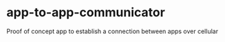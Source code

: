 # app-to-app-communicator
Proof of concept app to establish a connection between apps over cellular
